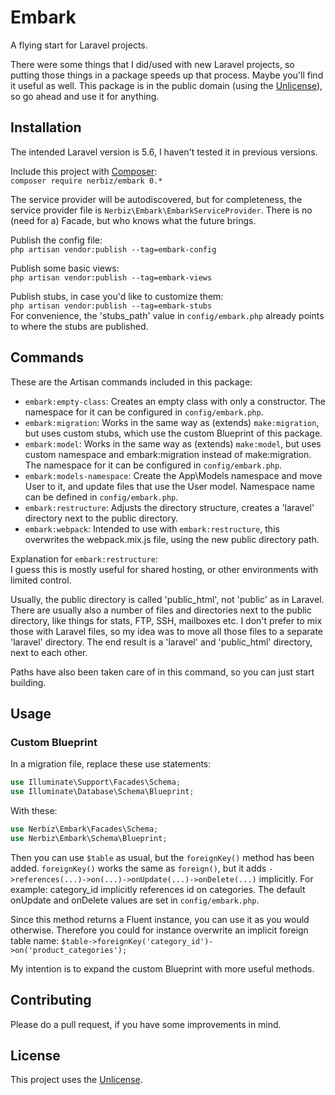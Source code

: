 # Embark

A flying start for Laravel projects.

There were some things that I did/used with new Laravel projects, so putting those things in a package speeds up that process. Maybe you'll find it useful as well. This package is in the public domain (using the [Unlicense](http://unlicense.org/)), so go ahead and use it for anything.

## Installation

The intended Laravel version is 5.6, I haven't tested it in previous versions.

Include this project with [Composer](https://getcomposer.org/):  
```composer require nerbiz/embark 0.*```

The service provider will be autodiscovered, but for completeness, the service provider file is `Nerbiz\Embark\EmbarkServiceProvider`. There is no (need for a) Facade, but who knows what the future brings.

Publish the config file:  
```php artisan vendor:publish --tag=embark-config```

Publish some basic views:  
```php artisan vendor:publish --tag=embark-views```

Publish stubs, in case you'd like to customize them:  
```php artisan vendor:publish --tag=embark-stubs```  
For convenience, the 'stubs_path' value in `config/embark.php` already points to where the stubs are published.

## Commands

These are the Artisan commands included in this package:

* `embark:empty-class`: Creates an empty class with only a constructor. The namespace for it can be configured in `config/embark.php`.
* `embark:migration`: Works in the same way as (extends) `make:migration`, but uses custom stubs, which use the custom Blueprint of this package.
* `embark:model`: Works in the same way as (extends) `make:model`, but uses custom namespace and embark:migration instead of make:migration. The namespace for it can be configured in `config/embark.php`.
* `embark:models-namespace`: Create the App\Models namespace and move User to it, and update files that use the User model. Namespace name can be defined in `config/embark.php`.
* `embark:restructure`: Adjusts the directory structure, creates a 'laravel' directory next to the public directory.
* `embark:webpack`: Intended to use with `embark:restructure`, this overwrites the webpack.mix.js file, using the new public directory path.

Explanation for `embark:restructure`:  
I guess this is mostly useful for shared hosting, or other environments with limited control.

Usually, the public directory is called 'public_html', not 'public' as in Laravel. There are usually also a number of files and directories next to the public directory, like things for stats, FTP, SSH, mailboxes etc. I don't prefer to mix those with Laravel files, so my idea was to move all those files to a separate 'laravel' directory. The end result is a 'laravel' and 'public_html' directory, next to each other.

Paths have also been taken care of in this command, so you can just start building.

## Usage

### Custom Blueprint

In a migration file, replace these use statements:

```php
use Illuminate\Support\Facades\Schema;
use Illuminate\Database\Schema\Blueprint;
```

With these:

```php
use Nerbiz\Embark\Facades\Schema;
use Nerbiz\Embark\Schema\Blueprint;
```

Then you can use `$table` as usual, but the `foreignKey()` method has been added.
`foreignKey()` works the same as `foreign()`, but it adds `->references(...)->on(...)->onUpdate(...)->onDelete(...)` implicitly. For example: category_id implicitly references id on categories. The default onUpdate and onDelete values are set in `config/embark.php`.

Since this method returns a Fluent instance, you can use it as you would otherwise. Therefore you could for instance overwrite an implicit foreign table name: `$table->foreignKey('category_id')->on('product_categories');`

My intention is to expand the custom Blueprint with more useful methods.

## Contributing

Please do a pull request, if you have some improvements in mind.

## License

This project uses the [Unlicense](http://unlicense.org/).
